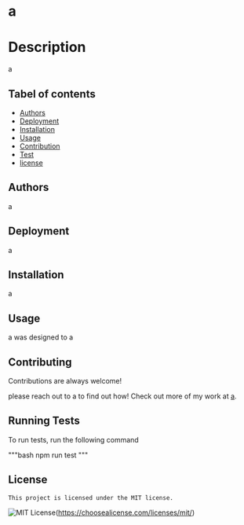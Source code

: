 # a
  # Description

  a

  ## Tabel of contents
  - [Authors](#Authors)
  - [Deployment](#Deployment)
  - [Installation](#Installation)
  - [Usage](#Usage)
  - [Contribution](#Contribution)
  - [Test](#Test)
  - [license](#license)

  ## Authors

  a

  ## Deployment

  a

  ## Installation

  a

  ## Usage

  a was designed to a

  ## Contributing

  Contributions are always welcome!

  please reach out to a to find out how! Check out more of my work at [a](https://github.com/a/).

  ## Running Tests

  To run tests, run the following command

  """bash
    npm run test
  """
 ## License

    This project is licensed under the MIT license.
 ![MIT License](https://img.shields.io/badge/License-MIT-green.svg)(https://choosealicense.com/licenses/mit/)


